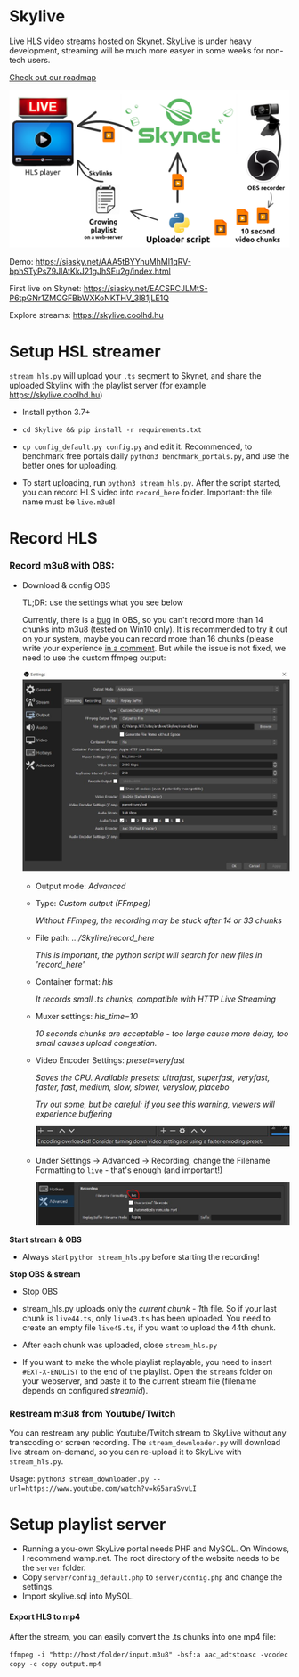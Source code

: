 # Skylive

Live HLS video streams hosted on Skynet. SkyLive is under heavy development, streaming will be much more easyer in some weeks for non-tech users.

[Check out our roadmap](https://github.com/DaWe35/SkyLive/projects/3)

![How SkyLive works](https://raw.githubusercontent.com/DaWe35/Skylive/master/docs/how%20it%20works.jpg)

Demo: https://siasky.net/AAA5tBYYnuMhMl1qRV-bphSTyPsZ9JlAtKkJ21gJhSEu2g/index.html

First live on Skynet: https://siasky.net/EACSRCJLMtS-P6tpGNr1ZMCGFBbWXKoNKTHV_3l81jLE1Q

Explore streams: https://skylive.coolhd.hu

# Setup HSL streamer

`stream_hls.py` will upload your `.ts` segment to Skynet, and share the uploaded Skylink with the playlist server (for example https://skylive.coolhd.hu)

- Install python 3.7+

- `cd Skylive && pip install -r requirements.txt`

- `cp config_default.py config.py` and edit it. Recommended, to benchmark free portals daily `python3 benchmark_portals.py`, and use the better ones for uploading.

- To start uploading, run `python3 stream_hls.py`. After the script started, you can record HLS video into `record_here` folder. Important: the file name must be `live.m3u8`!

# Record HLS

### Record m3u8 with OBS:

- Download & config OBS

  TL;DR: use the settings what you see below
  
  Currently, there is a [bug](https://github.com/obsproject/obs-studio/issues/2500) in OBS, so you can't record more than 14 chunks into m3u8 (tested on Win10 only). It is recommended to try it out on your system, maybe you can record more than 16 chunks (please write your experience [in a comment](https://github.com/obsproject/obs-studio/issues/2500). But while the issue is not fixed, we need to use the custom ffmpeg output:
  
  ![OBS settings](https://raw.githubusercontent.com/DaWe35/Skylive/master/docs/obs_settings.jpg)

    - Output mode: *Advanced*
    
    - Type: *Custom output (FFmpeg)*
    
      *Without FFmpeg, the recording may be stuck after 14 or 33 chunks*
    
    - File path: *.../Skylive/record_here*
    
      *This is important, the python script will search for new files in 'record_here'*
    
    - Container format: *hls*
    
      *It records small .ts chunks, compatible with HTTP Live Streaming*
    
    - Muxer settings: *hls_time=10*
    
      *10 seconds chunks are acceptable - too large cause more delay, too small causes upload congestion.*
      
    - Video Encoder Settings: *preset=veryfast*
    
      *Saves the CPU. Available presets: ultrafast, superfast, veryfast, faster, fast, medium, slow, slower, veryslow, placebo*
      
      *Try out some, but be careful: if you see this warning, viewers will experience buffering*
      
      ![OBS recording overloaded](https://raw.githubusercontent.com/DaWe35/Skylive/master/docs/overload.jpg)
    
    - Under Settings -> Advanced -> Recording, change the Filename Formatting to `live` - that's enough (and important!)
    
      ![OBS filename](https://raw.githubusercontent.com/DaWe35/Skylive/master/docs/obs_filename.jpg)

**Start stream & OBS**

- Always start `python stream_hls.py` before starting the recording!

**Stop OBS & stream**

- Stop OBS

- stream_hls.py uploads only the *current chunk - 1*th file. So if your last chunk is `live44.ts`, only `live43.ts` has been uploaded. You need to create an empty file `live45.ts`, if you want to upload the 44th chunk.

- After each chunk was uploaded, close `stream_hls.py`

- If you want to make the whole playlist replayable, you need to insert `#EXT-X-ENDLIST` to the end of the playlist. Open the `streams` folder on your webserver, and paste it to the current stream file (filename depends on configured *streamid*).

### Restream m3u8 from Youtube/Twitch

You can restream any public Youtube/Twitch stream to SkyLive without any transcoding or screen recording. The `stream_downloader.py` will download live stream on-demand, so you can re-upload it to SkyLive with `stream_hls.py`.

Usage: `python3 stream_downloader.py --url=https://www.youtube.com/watch?v=kG5araSvvLI`

# Setup playlist server

- Running a you-own SkyLive portal needs PHP and MySQL. On Windows, I recommend wamp.net. The root directory of the website needs to be the `server` folder.
- Copy `server/config_default.php` to `server/config.php` and change the settings.
- Import skylive.sql into MySQL.

#### Export HLS to mp4

After the stream, you can easily convert the .ts chunks into one mp4 file:

`ffmpeg -i "http://host/folder/input.m3u8" -bsf:a aac_adtstoasc -vcodec copy -c copy output.mp4`
